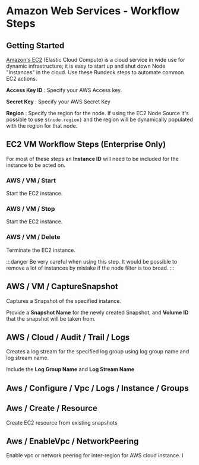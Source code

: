 # Amazon Web Services - Workflow Steps

## Getting Started

[Amazon's EC2](https://aws.amazon.com/ec2/) (Elastic Cloud Compute) is a cloud service in wide use for dynamic infrastructure; it is easy to start up and shut down Node "Instances" in the cloud.  Use these Rundeck steps to automate common EC2 actions.

**Access Key ID**
: Specify your AWS Access key.

**Secret Key**
: Specify your AWS Secret Key

**Region**
: Specify the region for the node.  If using the EC2 Node Source it's possible to use `${node.region}` and the region will be dynamically populated with the region for that node.

## EC2 VM Workflow Steps (Enterprise Only)

For most of these steps an **Instance ID** will need to be included for the instance to be acted on.

### AWS / VM / Start

Start the EC2 instance.

### AWS / VM / Stop

Start the EC2 instance.

### AWS / VM / Delete

Terminate the EC2 instance.

:::danger
 Be very careful when using this step.  It would be possible to remove a lot of instances by mistake if the node filter is too broad.
:::

## AWS / VM / CaptureSnapshot

Captures a Snapshot of the specified instance.

Provide a **Snapshot Name** for the newly created Snapshot, and **Volume ID** that the snapshot will be taken from.

## AWS / Cloud / Audit / Trail / Logs

Creates a log stream for the specified log group using log group name and log stream name.

Include the **Log Group Name** and **Log Stream Name**

## Aws / Configure / Vpc / Logs / Instance / Groups



## Aws / Create / Resource

Create EC2 resource from existing snapshots

## Aws / EnableVpc / NetworkPeering

Enable vpc or network peering for inter-region for AWS cloud instance.  I
